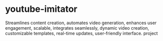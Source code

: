 # youtube-imitator
Streamlines content creation, automates video generation, enhances user engagement, scalable, integrates seamlessly, dynamic video creation, customizable templates, real-time updates, user-friendly interface.
project 